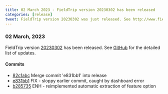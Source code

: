 ```yaml
---
title: 02 March 2023 - FieldTrip version 20230302 has been released
categories: [release]
tweet: FieldTrip version 20230302 was just released. See http://www.fieldtriptoolbox.org/#02-march-2023
---
```


### 02 March, 2023

FieldTrip version [20230302](http://github.com/fieldtrip/fieldtrip/releases/tag/20230302) has been released.
See [GitHub](https://github.com/fieldtrip/fieldtrip/compare/20230223...20230302) for the detailed list of updates.

#### Commits

- [82c1abc](http://github.com/fieldtrip/fieldtrip/commit/82c1abc) Merge commit 'e831bb1' into release
- [e831bb1](http://github.com/fieldtrip/fieldtrip/commit/e831bb1) FIX - sloppy earlier commit, caught by dashboard error
- [b285735](http://github.com/fieldtrip/fieldtrip/commit/b285735) ENH - reimplemented automatic extraction of feature option
